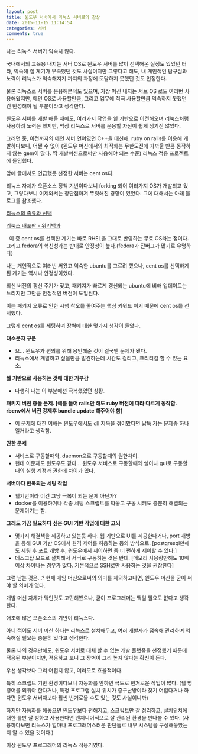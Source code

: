```yaml
---
layout: post
title: 윈도우 서버에서 리눅스 서버로의 감상
date: 2015-11-15 11:14:54
categories: 서버
comments: true
---
```

나는 리눅스 서버가 익숙치 않다.

국내에서의 교육용 내지는 서버 OS로 윈도우 서버를 많이 선택해온 실정도 있었던 터라, 익숙해 질 계기가 부족했던 것도 사실이지만 그렇다고 해도, 내 개인적인 탐구심과 노력이 리눅스가 익숙해지기 까지의 과정에 도달하지 못했던 것도 인정한다.

물론 리눅스로 서버를 운용해본적도 있으며, 가상 머신 내지는 서브 OS 로도 여러번 사용해왔지만, 메인 OS로 사용할만큼, 그리고 업무에 적극 사용할만큼 익숙하지 못했던 건 반성해야 될 부분이라고 생각한다.


윈도우 서버를 개발 해올 때에도, 여러가지 작업을 쉘 기반으로 이전해오며 리눅스처럼 사용하려 노력은 했지만, 막상 리눅스로 서버를 운용할 자신이 쉽게 생기진 않았다.

그러던 중, 이전까지의 메인 서버 언어였던 C++을 대신해, ruby on rails를 이용해 개발하다보니, 어쩔 수 없이 (윈도우 머신에서의 최적화는 무한도전에 가까울 만큼 동작하지 않는 gem이 많다. 딱 개발머신으로써만 사용해야 되는 수준) 리눅스 적응 프로젝트에 돌입했다.


앞에 글에서도 언급했듯 선정한 서버는 cent os다.

리눅스 자체가 오픈소스 정책 기반이다보니 forking 되어 여러가지 OS가 개발되고 있고, 그렇다보니 이제와서는 장단점마저 뚜렷해진 경향이 있었다.
그에 대해서는 아래 블로그를 참조했다.

[리눅스의 종류와 선택](http://crampstory.tistory.com/40)

[리눅스 배포판 - 위키백과](https://ko.wikipedia.org/wiki/%EB%A6%AC%EB%88%85%EC%8A%A4_%EB%B0%B0%ED%8F%AC%ED%8C%90)

 
이 중 cent os를 선택한 계기는 바로 RHEL을 그대로 반영하는 무료 OS라는 점이다.
그리고 fedora의 혁신성과는 반대로 안정성이 높다.(fedora가 잔버그가 많기로 유명하다)

나는 개인적으로 여러번 써왔고 익숙한 ubuntu를 고르려 했으나, cent os를 선택하게 된 계기는 역시나 안정성이었다.

최신 버전의 갱신 주기가 잦고, 패키지가 빠르게 갱신되는 ubuntu에 비해 업데이트는 느리지만 그만큼 안정적인 버전이 도입된다.

이는 패키지 오류로 인한 시행 착오를 줄여주는 핵심 키워드 이기 때문에 cent os를 선택했다.



그렇게 cent os를 세팅하며 장벽에 대한 몇가지 생각이 들었다.

**대소문자 구분**
* 으... 윈도우가 편의를 위해 용인해준 것이 결국엔 문제가 됐다.
* 리눅스에서 개발하고 싶을만큼 발견하는데 시간도 걸리고, 크리티컬 할 수 있는 요소.

**쉘 기반으로 사용하는 것에 대한 거부감**
* 다행히 나는 이 부분에선 극복했었던 상황.

**패키지 버전 충돌 문제. [예를 들어 rails만 해도 ruby 버전에 따라 다르게 동작함. rbenv에서 버전 강제후 bundle update 해주어야 함]**
* 이 문제에 대한 이해는 윈도우에서도 dll 지옥을 겪어봤다면 납득 가는 문제중 하나일거라고 생각함.

**권한 문제**
* 서비스로 구동할때와, daemon으로 구동할때의 권한차이.
* 헌데 이문제도 윈도우도 같다... 윈도우 서비스로 구동할때와 쉘이나 gui로 구동할 때의 실행 계정과 권한에 차이가 있다.

**서버마다 반복되는 세팅 작업**
* 쉘기반이라 이건 그냥 극복이 되는 문제 아닌가?
* docker를 이용하거나 각종 세팅 스크립트를 짜놓고 구동 시켜도 충분히 해결되는 문제이기는 함.

**그래도 가끔 필요하다 싶은 GUI 기반 작업에 대한 고뇌**
* 몇가지 해결책을 제공하고 있는듯 하다. 웹 기반으로 UI를 제공한다거나, port 개방을 통해 GUI 기반 OS에서 원격 제어를 허용하는 등의 방식으로. [postgresql만해도 세팅 후 포트 개방 후, 윈도우에서 제어하면 좀 더 편하게 제어할 수 있다.]
* 데스크탑 모드로 설치해서 서버로 구동하는 것은 반대. [메모리 사용량만해도 10배 이상 차이나는 경우가 많다. 기본적으로 SSH로만 사용하는 것을 권장한다]

그럼 남는 것은...? 현재 게임 머신으로써의 의미를 제외하고나면, 윈도우 머신을 굳이 써야 할 의미가 없다.

개발 머신 자체가 맥인것도 고민해봤으나, 굳이 프로그래머는 맥일 필요도 없다고 생각한다.

애초에 많은 오픈소스의 기반이 리눅스다.

아니 적어도 서버 머신 하나는 리눅스로 설치해두고, 여러 개발자가 접속해 관리하며 익숙해질 필요는 충분히 있다고 생각한다.

물론 나의 경우만해도, 윈도우 서버로 대체 할 수 없는 개발 플랫폼을 선정했기 때문에 적응된 부분이지만, 적응하고 보니 그 장벽이 그리 높지 않다는 확신이 든다.

우선 생각보다 그리 어렵지 않고, 여러모로 효율적이다. 

특히 스크립트 기반 환경이다보니 자동화를 안하면 극도로 번거로운 작업이 많다. (쉘 명령어를 외워야 한다거나, 특정 프로그램 설치 위치가 중구난방이라 찾기 어렵다거나 하다면 윈도우 서버때보다 훨씬 번거로울 수도 있는 것도 사실이니까) 

하지만 자동화를 해놓으면 윈도우보다 편해지고, 스크립트만 잘 정리하고, 설치위치에 대한 룰만 잘 정하고 사용한다면 엔지니어적으로 잘 관리된 환경을 만나볼 수 있다. (사용하다보면 리눅스가 얼마나 프로그래머스러운 판단들로 내부 시스템을 구성해놓았는지 알 수 있을 것이다.)


이상 윈도우 프로그래머의 리눅스 적응기였다.